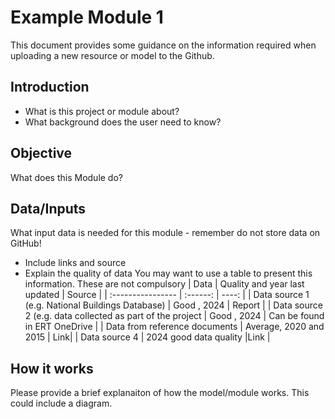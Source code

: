 # Example Module 1

This document provides some guidance on the information required when uploading a new resource or model to the Github. 

## Introduction
- What is this project or module about? 
- What background does the user need to know?

## Objective
What does this Module do?

## Data/Inputs
What input data is needed for this module - remember do not store data on GitHub!
* Include links and source
* Explain the quality of data
You may want to use a table to present this information. These are not compulsory
| Data              | Quality and year last updated | Source |
| :---------------- | :------: | ----: |
| Data source 1 (e.g. National Buildings Database)       |   Good , 2024  | Report |
| Data source 2 (e.g. data collected as part of the project          |   Good  , 2024 | Can be found in ERT OneDrive  |
|  Data from reference documents |  Average, 2020 and 2015   | Link|
| Data source 4 |  2024 good data quality   |Link |


## How it works
Please provide a brief explanaiton of how the model/module works. This could include a diagram. 
